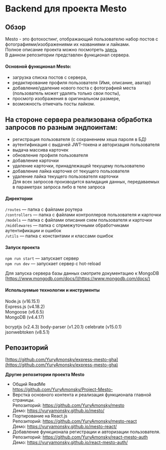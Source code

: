 # Backend для проекта Mesto  
## Обзор
Mesto - это фотохостинг, отображающий пользователю набор постов с фотографиями/изображениями их названиями и лайками.  
Полное описание проекта можно посмотреть [здесь](https://github.com/YuryAmonsky/Project-Mesto-)  
В данном репозитории представлен функционал сервера. 
  
#### Основной функционал Mesto:
 - загрузка списка постов с сервера,
 - редактирование профиля пользователя (Имя, описание, аватар)
 - добавление/удаление нового поста с фотографией места (пользователь может удалять только свои посты),
 - просмотр изображения в оригинальном размере,
 - возможность отмечать посты лайком.  
 
## На стороне сервера реализована обработка запросов по разным эндпоинтам:  
 - регистрация пользователя (с сохранением хеша пароля в БД)  
 - аутентификация с выдачей JWT-токена и авторизация пользователя  
 - выдача массива карточек  
 - обновление профиля пользователя  
 - добавление карточки  
 - удаление карточки, принадлежащей текущему пользователю  
 - добавление лайка карточке от текущего пользователя  
 - удаление лайка текущего пользователя карточки  
 Для всех запросов производится валидация данных, передаваемых в параметрах запроса либо в теле запроса  

#### Директории

`/routes` — папка с файлами роутера  
`/controllers` — папка с файлами контроллеров пользователя и карточки   
`/models` — папка с файлами описания схем пользователя и карточки  
`/middlewares` — папка с спрмежуточными обработчиками аутентификации и ошибок  
`/utils` — папка с константами и классами ошибок  

#### Запуск проекта

`npm run start` — запускает сервер   
`npm run dev` — запускает сервер с hot-reload  

 Для запуска сервера базы данных смотрите документацию к MongoDB  
 [https://www.mongodb.com/docs/](https://www.mongodb.com/docs/)

#### Используемые технологии и инструменты  
  Node.js (v16.15.1)  
  Express.js (v4.18.2)  
  Mongoose (v6.6.5)  
  MongoDB (v4.4.17)  
  
  bcryptjs (v2.4.3)
  body-parser (v1.20.1)
  celebrate (v15.0.1)  
  jsonwebtoken (v8.5.1)

## Репозиторий
[https://github.com/YuryAmonsky/express-mesto-gha](https://github.com/YuryAmonsky/express-mesto-gha)

**Другие репозитории проекта Mesto**
* Общий ReadMe  
  https://github.com/YuryAmonsky/Project-Mesto-  
* Верстка основного контента и реализация функционала главной страницы.  
   Репозиторий: https://github.com/YuryAmonsky/mesto  
   Демо: https://yuryamonsky.github.io/mesto/  
*  Портирование на React.js  
   Репозиторий: https://github.com/YuryAmonsky/mesto-react  
   Демо: https://yuryamonsky.github.io/mesto-react/   
* Добавление функционала регистрации и авторизации пользователя.  
   Репозиторий: https://github.com/YuryAmonsky/react-mesto-auth  
   Демо: https://yuryamonsky.github.io/react-mesto-auth/   
